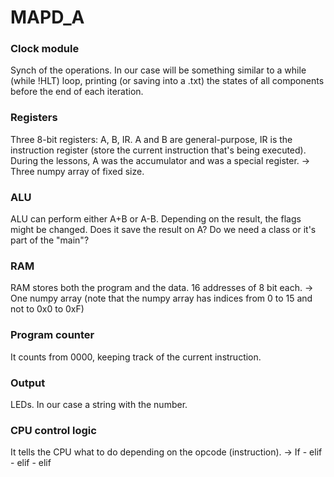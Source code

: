 # MAPD_A

### Clock module
Synch of the operations. 
In our case will be something similar to a while (while !HLT) loop, printing (or saving into a .txt) the states of all components before the end of each iteration. 

### Registers
Three 8-bit registers: A, B, IR. A and B are general-purpose, IR is the instruction register (store the current instruction that's being executed). 
During the lessons, A was the accumulator and was a special register. 
-> Three numpy array of fixed size. 


### ALU
ALU can perform either A+B or A-B. 
Depending on the result, the flags might be changed. 
Does it save the result on A? Do we need a class or it's part of the "main"?


### RAM
RAM stores both the program and the data. 16 addresses of 8 bit each. 
-> One numpy array (note that the numpy array has indices from 0 to 15 and not to 0x0 to 0xF)


### Program counter
It counts from 0000, keeping track of the current instruction. 

### Output
LEDs. In our case a string with the number. 


### CPU control logic
It tells the CPU what to do depending on the opcode (instruction). 
-> If - elif - elif - elif
